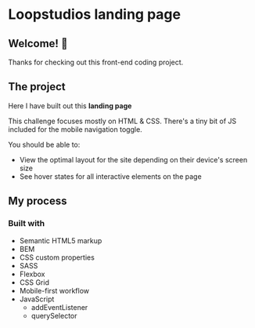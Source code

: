 # Loopstudios landing page

## Welcome! 👋

Thanks for checking out this front-end coding project.

## The project

Here I have built out this **landing page**

This challenge focuses mostly on HTML & CSS. There's a tiny bit of JS included for the mobile navigation toggle.

You should be able to:

- View the optimal layout for the site depending on their device's screen size
- See hover states for all interactive elements on the page

## My process

### Built with

- Semantic HTML5 markup
- BEM
- CSS custom properties
- SASS
- Flexbox
- CSS Grid
- Mobile-first workflow
- JavaScript
  - addEventListener
  - querySelector

